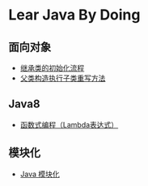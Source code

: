 # Lear Java By Doing

## 面向对象

- [继承类的初始化流程](https://github.com/TianYongwei/learnjava/blob/master/src/main/java/com/tyw/learnjava/LoadingOrderTest.java)
- [父类构造执行子类重写方法](https://github.com/TianYongwei/learnjava/blob/master/src/main/java/com/tyw/learnjava/RewriteMethodTest.java)

## Java8 

- [函数式编程（Lambda表达式）]()

## 模块化

- [Java 模块化]()